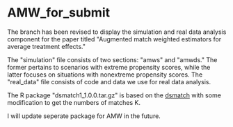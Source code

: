 # AMW_for_submit

The branch has been revised to display the simulation and real data analysis component for the paper titled "Augmented match weighted estimators for average treatment effects."

The "simulation" file consists of two sections: "amws" and "amwds." The former pertains to scenarios with extreme propensity scores, while the latter focuses on situations with nonextreme propensity scores. The "real_data" file  consists of code and data we use for real data analysis.


The R package "dsmatch1_1.0.0.tar.gz" is based on the [dsmatch](https://github.com/Yunshu7/dsmatch/blob/master/DESCRIPTION) with some modification to get 
the numbers of matches K. 

I will update seperate package for AMW in the future.

